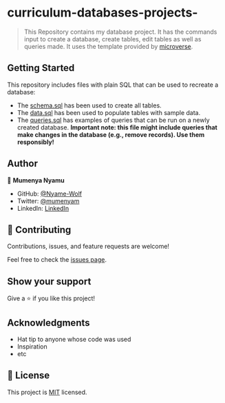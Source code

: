 # curriculum-databases-projects-

> This Repository contains my database project. It has the commands input to create a database, create tables, edit tables as well as queries made.
> It uses the template provided by [microverse](https://github.com/microverseinc/curriculum-template-databases). 


## Getting Started

This repository includes files with plain SQL that can be used to recreate a database:

- The [schema.sql](./schema.sql) has been used to create all tables.
- The [data.sql](./data.sql) has been used to populate tables with sample data.
- The [queries.sql](./queries.sql) has examples of queries that can be run on a newly created database. **Important note: this file might include queries that make changes in the database (e.g., remove records). Use them responsibly!**


## Author

👤 **Mumenya Nyamu**

- GitHub: [@Nyame-Wolf](https://github.com/Nyame-Wolf)
- Twitter: [@mumenyam](https://twitter.com/Mumenyam)
- LinkedIn: [LinkedIn](https://www.linkedin.com/in/mumenya-nyamu-software-engineer/)


## 🤝 Contributing

Contributions, issues, and feature requests are welcome!

Feel free to check the [issues page](../../issues/).

## Show your support

Give a ⭐️ if you like this project!

## Acknowledgments

- Hat tip to anyone whose code was used
- Inspiration
- etc

## 📝 License

This project is [MIT](./MIT.md) licensed.
